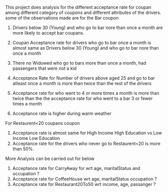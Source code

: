 This project does analysis for the different acceptance rate for coupan among different category of coupons and different attributes of the drivers.
some of the observations made are
for the Bar coupon
1. Drivers below 30 (Young) and who go to bar nore than once a month are more likely to accept bar coupans.
2. Coupan Acceptance rate for drivers who go to bar once a month is almost same as Drivers below 30 (Young) and who go to bar nore than once a month
3. There no Widowed who go to bars more than once a month, had passengers that were not a kid
4. Acceptance Rate for Number of drivers above aged 25 and go to bar atleast once a month is more than twice than the rest of the drivers
5. Acceptance rate for who went to 4 or more times a month is more than twice than the the acceptance rate for who went to a bar 3 or fewer times a month

6. Acceptance rate is higher during warm weather
   
For Restaurent<20 coupans coupon

1. Acceptance rate is almost same for High Income High Education vs Low Income Low Education
2. Acceptance rate for the drivers who never go to Restaurent<20 is more than 50%.

More Analysis can be carried out for below
1. Acceptance rate for CarryAway for wrt age, maritalStatus and occupation ?
2. Acceptance rate for CoffeeHouse wrt age, maritalStatus occupation ?
3. Acceptance rate for Restaurant20To50 wrt income, age, passanger ?
